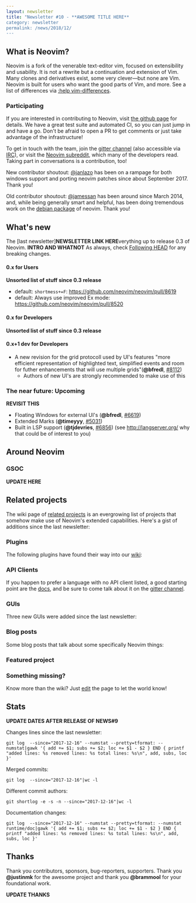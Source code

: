 ```yaml
---
layout: newsletter
title: "Newsletter #10 - **AWESOME TITLE HERE**
category: newsletter
permalink: /news/2018/12/
---
```


What is Neovim?
---------------

Neovim is a fork of the venerable text-editor vim, focused on extensibility and
usability. It is not a rewrite but a continuation and extension of Vim. Many
clones and derivatives exist, some very clever—but none are Vim. Neovim is built
for users who want the good parts of Vim, and more. See a list of differences
via [:help vim-differences](https://neovim.io/doc/user/vim_diff.html).

### Participating

If you are interested in contributing to Neovim, visit [the github
page](https://github.com/neovim/neovim/blob/master/CONTRIBUTING.md) for details.
We have a great test suite and automated CI, so you can just jump in and have a
go. Don't be afraid to open a PR to get comments or just take advantage of the
infrastructure!

To get in touch with the team, join the [gitter channel](https://gitter.im/neovim) (also
accessible via [IRC](https://webchat.freenode.net/?channels=neovim)), or visit
the [Neovim subreddit](https://www.reddit.com/r/neovim/), which many of the
developers read. Taking part in conversations is a contribution, too!

New contributor shoutout: [@janlazo](https://github.com/janlazo) has been on a rampage for both windows support and porting neovim patches since about September 2017. Thank you!

Old contributor shoutout: [@jamessan](https://github.com/jamessan) has been around since March 2014, and, while being generally smart and helpful, has been doing tremendous work on the [debian package](https://buildd.debian.org/status/package.php?p=neovim) of neovim. Thank you!


What's new
----------

The [last newsletter]**NEWSLETTER LINK HERE**verything up to release 0.3 of Neovim. **INTRO AND WHATNOT**
As always, check [Following HEAD](https://github.com/neovim/neovim/wiki/Following-HEAD) for any breaking changes.

#### 0.x for Users

**Unsorted list of stuff since 0.3 release**

- default: `shortmess+=F`: https://github.com/neovim/neovim/pull/8619 
- default: Always use improved Ex mode: https://github.com/neovim/neovim/pull/8520
 
#### 0.x for Developers

**Unsorted list of stuff since 0.3 release**


#### 0.x+1 dev for Developers

- A new revision for the grid protocoll used by UI's features "more efficient representation of highlighted text, simplified events and room for futher enhancements that will use multiple grids"(**@bfredl**, [#8112](https://github.com/neovim/neovim/pull/8221))
    - Authors of new UI's are strongly recommended to make use of this
  
### The near future: Upcoming

**REVISIT THIS**

- Floating Windows for external UI's (**@bfredl**, [#6619](https://github.com/neovim/neovim/pull/6619))
- Extended Marks (**@timeyyy**, [#5031](https://github.com/neovim/neovim/pull/5031))
- Built in LSP support (**@tjdevries**, [#6856](https://github.com/neovim/neovim/pull/6856)) (see http://langserver.org/ why that could be of interest to you)




Around Neovim
-------------

### GSOC

**UPDATE HERE**

## Related projects

The wiki page of [related
projects](https://github.com/neovim/neovim/wiki/Related-projects) is an evergrowing list of projects that somehow make use of Neovim's extended capabilities. Here's a gist of additions since the last newsletter: 

### Plugins

The following plugins have found their way into our [wiki](https://github.com/neovim/neovim/wiki):

### API Clients


If you happen to prefer a language with no API client listed, a good starting point are the [docs](https://neovim.io/doc/user/msgpack_rpc.html#RPC), and be sure to come talk about it on the [gitter channel](https://gitter.im/neovim).

### GUIs

Three new GUIs were added since the last newsletter:

### Blog posts

Some blog posts that talk about some specifically Neovim things:




### Featured project



### Something missing?

Know more than the wiki? Just [edit](https://github.com/neovim/neovim/wiki/Related-projects/_edit) the page to let the world know!

Stats
-----

**UPDATE DATES AFTER RELEASE OF NEWS#9**

Changes lines since the last newsletter:

    git log  --since="2017-12-16" --numstat --pretty=tformat: --numstat|gawk '{ add += $1; subs += $2; loc += $1 - $2 } END { printf "added lines: %s removed lines: %s total lines: %s\n", add, subs, loc }'

Merged commits:

    git log  --since="2017-12-16"|wc -l

Different commit authors:

    git shortlog -e -s -n --since="2017-12-16"|wc -l

Documentation changes:

    git log  --since="2017-12-16" --numstat --pretty=tformat: --numstat runtime/doc|gawk '{ add += $1; subs += $2; loc += $1 - $2 } END { printf "added lines: %s removed lines: %s total lines: %s\n", add, subs, loc }'


Thanks
----
Thank you contributors, sponsors, bug-reporters, supporters. Thank you **@justinmk** for the awesome
project and thank you **@brammool** for your foundational work.


**UPDATE THANKS**
